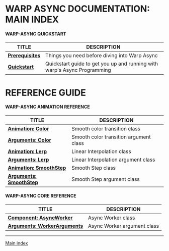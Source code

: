 # WARP ASYNC DOCUMENTATION: MAIN INDEX
#### WARP-ASYNC QUICKSTART
| TITLE 				  | DESCRIPTION 																|
|-------------------------|-----------------------------------------------------------------------------|
| [**Prerequisites**](AS-PREREQ.md)   | Things you need before diving into Warp Async								|
| [**Quickstart**](AS-QS.md) 	  | Quickstart guide to get you up and running with warp's Async Programming 	|

# REFERENCE GUIDE

#### WARP-ASYNC ANIMATION REFERENCE

|TITLE  			 |DESCRIPTION										|
|--------------------|--------------------------------------------------|
|[**Animation: Color**](AS-COLOR.md)| Smooth color transition class        		|
|[**Arguments: Color**](AS-COLORARGS.md)| Smooth color transition argument class		|
|[**Animation: Lerp**](AS-LERP.md) | Linear Interpolation class					|
|[**Arguments: Lerp**](AS-LERPARGS.md) | Linear Interpolation argument class 			|
|[**Animation: SmoothStep**](AS-SMOOTHSTOP.md)| Smooth Step class 						|
|[**Arguments: SmoothStep**](AS-SMOOTHSTEPARGS.md)|	Smooth Step  argument class				|

#### WARP-ASYNC CORE REFERENCE

| TITLE  						| DESCRIPTION						|
|-------------------------------|-----------------------------------|
| [**Component: AsyncWorker**](AS-WORKER.md) | Async Worker class				|
| [**Arguments: WorkerArguments**](AS-WORKERARGS.md) | Async Worker argument class	|

---
[Main index](INDEX.md)
